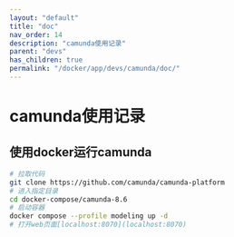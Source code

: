 ```yaml
---
layout: "default"
title: "doc"
nav_order: 14
description: "camunda使用记录"
parent: "devs"
has_children: true
permalink: "/docker/app/devs/camunda/doc/"
---
```


# camunda使用记录

## 使用docker运行camunda

```bash
# 拉取代码
git clone https://github.com/camunda/camunda-platform
# 进入指定目录
cd docker-compose/camunda-8.6
# 启动容器
docker compose --profile modeling up -d
# 打开web页面[localhost:8070](localhost:8070)
```
